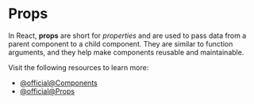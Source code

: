 # Props

In React, **props** are short for _properties_ and are used to pass data from a parent component to a child component. They are similar to function arguments, and they help make components reusable and maintainable.

Visit the following resources to learn more:

- [@official@Components](https://react.dev/learn/your-first-component)
- [@official@Props](https://react.dev/learn/passing-props-to-a-component)
